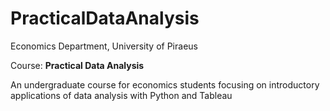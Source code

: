 # PracticalDataAnalysis

Economics Department, University of Piraeus

Course: **Practical Data Analysis**

An undergraduate course for economics students focusing on introductory applications of data analysis with Python and Tableau 
